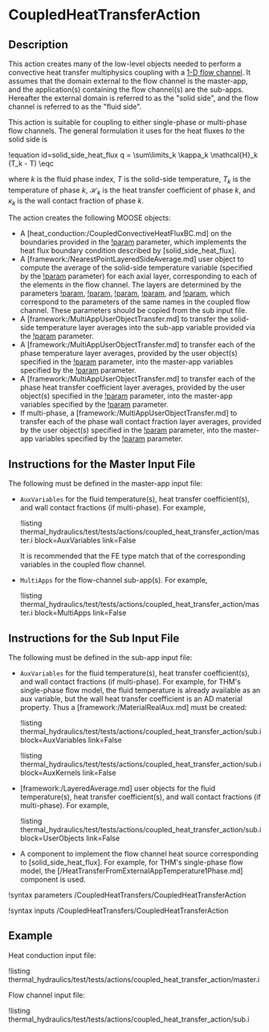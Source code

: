 # CoupledHeatTransferAction

## Description

This action creates many of the low-level objects needed to perform a convective
heat transfer multiphysics coupling with a [1-D flow channel](component_groups/flow_channel.md).
It assumes that the domain external to the flow channel is the master-app,
and the application(s) containing the flow channel(s) are the sub-apps.
Hereafter the external domain is referred to as the "solid side", and the flow
channel is referred to as the "fluid side".

This action is suitable for coupling to either single-phase or multi-phase
flow channels. The general formulation it uses for the heat fluxes *to* the solid
side is

!equation id=solid_side_heat_flux
q = \sum\limits_k \kappa_k \mathcal{H}_k (T_k - T) \eqc

where $k$ is the fluid phase index, $T$ is the solid-side temperature, $T_k$ is the
temperature of phase $k$, $\mathcal{H}_k$ is the heat transfer coefficient of
phase $k$, and $\kappa_k$ is the wall contact fraction of phase $k$.

The action creates the following MOOSE objects:

- A [heat_conduction:/CoupledConvectiveHeatFluxBC.md] on the boundaries provided in the
  [!param](/CoupledHeatTransfers/CoupledHeatTransferAction/boundary) parameter,
  which implements the heat flux boundary condition described by [solid_side_heat_flux].
- A [framework:/NearestPointLayeredSideAverage.md] user object to compute the average of
  the solid-side temperature variable (specified by the
  [!param](/CoupledHeatTransfers/CoupledHeatTransferAction/T) parameter) for
  each axial layer, corresponding to each of the elements in the flow channel.
  The layers are determined by the parameters
  [!param](/CoupledHeatTransfers/CoupledHeatTransferAction/position),
  [!param](/CoupledHeatTransfers/CoupledHeatTransferAction/orientation),
  [!param](/CoupledHeatTransfers/CoupledHeatTransferAction/rotation),
  [!param](/CoupledHeatTransfers/CoupledHeatTransferAction/length), and
  [!param](/CoupledHeatTransfers/CoupledHeatTransferAction/n_elems),
  which correspond to the parameters of the same names in the coupled flow
  channel. These parameters should be copied from the sub input file.
- A [framework:/MultiAppUserObjectTransfer.md] to transfer the solid-side temperature
  layer averages into the sub-app variable provided via the
  [!param](/CoupledHeatTransfers/CoupledHeatTransferAction/T_wall) parameter.
- A [framework:/MultiAppUserObjectTransfer.md] to transfer each of the phase temperature
  layer averages, provided by the user object(s) specified in the
  [!param](/CoupledHeatTransfers/CoupledHeatTransferAction/T_fluid_user_objects)
  parameter, into the master-app variables specified by the
  [!param](/CoupledHeatTransfers/CoupledHeatTransferAction/T_fluid) parameter.
- A [framework:/MultiAppUserObjectTransfer.md] to transfer each of the phase heat transfer coefficient
  layer averages, provided by the user object(s) specified in the
  [!param](/CoupledHeatTransfers/CoupledHeatTransferAction/htc_user_objects)
  parameter, into the master-app variables specified by the
  [!param](/CoupledHeatTransfers/CoupledHeatTransferAction/htc) parameter.
- If multi-phase, a [framework:/MultiAppUserObjectTransfer.md] to transfer each of the phase wall contact fraction
  layer averages, provided by the user object(s) specified in the
  [!param](/CoupledHeatTransfers/CoupledHeatTransferAction/kappa_user_objects)
  parameter, into the master-app variables specified by the
  [!param](/CoupledHeatTransfers/CoupledHeatTransferAction/kappa) parameter.

## Instructions for the Master Input File

The following must be defined in the master-app input file:

- `AuxVariables` for the fluid temperature(s), heat transfer coefficient(s), and
  wall contact fractions (if multi-phase). For example,

  !listing thermal_hydraulics/test/tests/actions/coupled_heat_transfer_action/master.i
           block=AuxVariables
           link=False

  It is recommended that the FE type match that of the corresponding variables
  in the coupled flow channel.

- `MultiApps` for the flow-channel sub-app(s). For example,

  !listing thermal_hydraulics/test/tests/actions/coupled_heat_transfer_action/master.i
           block=MultiApps
           link=False

## Instructions for the Sub Input File

The following must be defined in the sub-app input file:

- `AuxVariables` for the fluid temperature(s), heat transfer coefficient(s), and
  wall contact fractions (if multi-phase). For example, for THM's single-phase
  flow model, the fluid temperature is already available as an aux variable, but
  the wall heat transfer coefficient is an AD material property. Thus a [framework:/MaterialRealAux.md]
  must be created:

  !listing thermal_hydraulics/test/tests/actions/coupled_heat_transfer_action/sub.i
           block=AuxVariables
           link=False

  !listing thermal_hydraulics/test/tests/actions/coupled_heat_transfer_action/sub.i
           block=AuxKernels
           link=False

- [framework:/LayeredAverage.md] user objects for the fluid temperature(s), heat transfer coefficient(s),
  and wall contact fractions (if multi-phase). For example,

  !listing thermal_hydraulics/test/tests/actions/coupled_heat_transfer_action/sub.i
           block=UserObjects
           link=False

- A component to implement the flow channel heat source corresponding to [solid_side_heat_flux].
  For example, for THM's single-phase flow model, the [/HeatTransferFromExternalAppTemperature1Phase.md]
  component is used.

!syntax parameters /CoupledHeatTransfers/CoupledHeatTransferAction

!syntax inputs /CoupledHeatTransfers/CoupledHeatTransferAction

## Example

Heat conduction input file:

!listing thermal_hydraulics/test/tests/actions/coupled_heat_transfer_action/master.i

Flow channel input file:

!listing thermal_hydraulics/test/tests/actions/coupled_heat_transfer_action/sub.i
